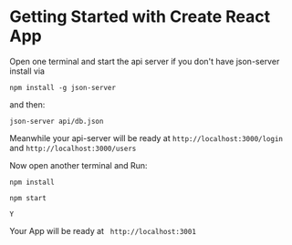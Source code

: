 # Getting Started with Create React App

Open one terminal and start the api server if you don't have json-server install via 

`npm install -g json-server`

and then:

`json-server api/db.json`

Meanwhile your api-server will be ready at `http://localhost:3000/login` and `http://localhost:3000/users`

  Now open another terminal and Run:
  
  `npm install`
  
  `npm start`
  
  `Y`
  
  Your App will be ready at ` http://localhost:3001`
